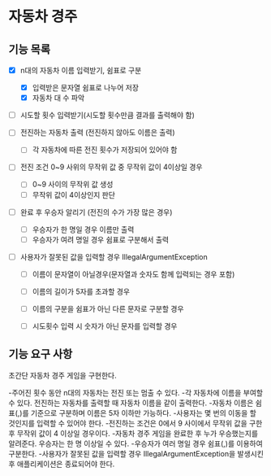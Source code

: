 # 자동차 경주

## 기능 목록
- [x] n대의 자동차 이름 입력받기, 쉼표로 구분
    - [x] 입력받은 문자열 쉼표로 나누어 저장
    - [x] 자동차 대 수 파악

- [ ] 시도할 횟수 입력받기(시도할 횟수만큼 결과를 출력해야 함)

- [ ] 전진하는 자동차 출력 (전진하지 않아도 이름은 출력)
    - [ ] 각 자동차에 따른 전진 횟수가 저장되어 있어야 함

- [ ] 전진 조건 0~9 사위의 무작위 값 중 무작위 값이 4이상일 경우
    - [ ] 0~9 사이의 무작위 값 생성
    - [ ] 무작위 값이 4이상인지 판단

- [ ] 완료 후 우승자 알리기 (전진의 수가 가장 많은 경우)
    - [ ] 우승자가 한 명일 경우 이름만 출력
    - [ ] 우승자가 여려 명일 경우 쉼표로 구분해서 출력

- [ ] 사용자가 잘못된 값을 입력할 경우 IllegalArgumentException
    - [ ] 이름이 문자열이 아닐경우(문자열과 숫자도 함께 입력되는 경우 포함)
    - [ ] 이름의 길이가 5자를 초과할 경우
    - [ ] 이름의 구분을 쉼표가 아닌 다른 문자로 구분할 경우
    - [ ] 시도횟수 입력 시 숫자가 아닌 문자를 입력할 경우


## 기능 요구 사항
초간단 자동차 경주 게임을 구현한다.

-주어진 횟수 동안 n대의 자동차는 전진 또는 멈출 수 있다.
-각 자동차에 이름을 부여할 수 있다. 전진하는 자동차를 출력할 때 자동차 이름을 같이 출력한다.
-자동차 이름은 쉼표(,)를 기준으로 구분하며 이름은 5자 이하만 가능하다.
-사용자는 몇 번의 이동을 할 것인지를 입력할 수 있어야 한다.
-전진하는 조건은 0에서 9 사이에서 무작위 값을 구한 후 무작위 값이 4 이상일 경우이다.
-자동차 경주 게임을 완료한 후 누가 우승했는지를 알려준다. 우승자는 한 명 이상일 수 있다.
-우승자가 여러 명일 경우 쉼표(,)를 이용하여 구분한다.
-사용자가 잘못된 값을 입력할 경우 IllegalArgumentException을 발생시킨 후 애플리케이션은 종료되어야 한다.
